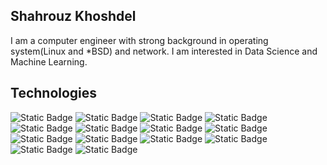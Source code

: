## Shahrouz Khoshdel

I am a computer engineer with strong background in operating system(Linux and *BSD) and network. I am interested in Data Science and Machine Learning.

## Technologies
<!--
<img align="left" width="30px" style="padding-right:10px;" src="https://cdn.jsdelivr.net/gh/devicons/devicon/icons/linux/linux-original.svg"/>
<img align="left" width="30px" style="padding-right:10px;" src="https://cdn.jsdelivr.net/gh/devicons/devicon/icons/python/python-original.svg" />
<img align="left" width="30px" style="padding-right:10px;" src="https://cdn.jsdelivr.net/gh/devicons/devicon/icons/jupyter/jupyter-original-wordmark.svg" />
<img align="left" width="30px" style="padding-right:10px;" src="https://cdn.jsdelivr.net/gh/devicons/devicon/icons/numpy/numpy-original.svg" />
<img align="left" width="30px" style="padding-right:10px;" src="https://cdn.jsdelivr.net/gh/devicons/devicon/icons/mysql/mysql-original.svg" />
<img align="left" width="30px" style="padding-right:10px;" rc="https://cdn.jsdelivr.net/gh/devicons/devicon/icons/postgresql/postgresql-original.svg" />
<img align="left" width="30px" style="padding-right:10px;" src="https://cdn.jsdelivr.net/gh/devicons/devicon/icons/docker/docker-original.svg" />
<img align="left" width="30px" style="padding-right:10px;" src="https://cdn.jsdelivr.net/gh/devicons/devicon/icons/git/git-original.svg" />
<img align="left" width="30px" style="padding-right:10px;" src="https://cdn.jsdelivr.net/gh/devicons/devicon/icons/jupyter/jupyter-original.svg" />
<img align="left" width="30px" style="padding-right:10px;" src="https://cdn.jsdelivr.net/gh/devicons/devicon/icons/vim/vim-original.svg" />
-->

![Static Badge](https://img.shields.io/badge/linux-silver?style=for-the-badge&logo=linux&logoColor=black)
![Static Badge](https://img.shields.io/badge/FreeBSD-red?style=for-the-badge&logo=freebsd)
![Static Badge](https://img.shields.io/badge/Python-yellow?style=for-the-badge&logo=python)
![Static Badge](https://img.shields.io/badge/Neovim-black?style=for-the-badge&logo=neovim)
![Static Badge](https://img.shields.io/badge/jupyter-white?style=for-the-badge&logo=jupyter)
![Static Badge](https://img.shields.io/badge/Git-gray?style=for-the-badge&logo=git)
![Static Badge](https://img.shields.io/badge/Pandas-red?style=for-the-badge&logo=pandas)
![Static Badge](https://img.shields.io/badge/Numpy-blue?style=for-the-badge&logo=numpy)
![Static Badge](https://img.shields.io/badge/Scikitlearn-white?style=for-the-badge&logo=scikitlearn)
![Static Badge](https://img.shields.io/badge/Plotly-indigo?style=for-the-badge&logo=plotly)
![Static Badge](https://img.shields.io/badge/mysql-pink?style=for-the-badge&logo=mysql)
![Static Badge](https://img.shields.io/badge/postgresql-blue?style=for-the-badge&logo=postgresql&logoColor=white)
![Static Badge](https://img.shields.io/badge/sqlite-green?style=for-the-badge&logo=sqlite)
![Static Badge](https://img.shields.io/badge/docker-azure?style=for-the-badge&logo=docker)
<!--
**sh4hr0uz/sh4hr0uz** is a ✨ _special_ ✨ repository because its `README.md` (this file) appears on your GitHub profile.

Here are some ideas to get you started:

- 🔭 I’m currently working on ...
- 🌱 I’m currently learning ...
- 👯 I’m looking to collaborate on ...
- 🤔 I’m looking for help with ...
- 💬 Ask me about ...
- 📫 How to reach me: ...
- 😄 Pronouns: ...
- ⚡ Fun fact: ...
-->
